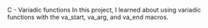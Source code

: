 C - Variadic functions
In this project, I learned about using variadic functions with the va_start, va_arg, and va_end macros.

